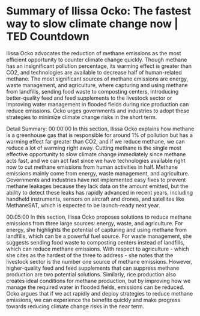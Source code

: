 # Summary of Ilissa Ocko: The fastest way to slow climate change now | TED Countdown

Ilissa Ocko advocates the reduction of methane emissions as the most efficient opportunity to counter climate change quickly. Though methane has an insignificant pollution percentage, its warming effect is greater than CO2, and technologies are available to decrease half of human-related methane. The most significant sources of methane emissions are energy, waste management, and agriculture, where capturing and using methane from landfills, sending food waste to composting centers, introducing better-quality feed and feed supplements to the livestock sector or improving water management in flooded fields during rice production can reduce emissions. Ocko urges governments and industries to adopt these strategies to minimize climate change risks in the short term.

Detail Summary: 
00:00:00
In this section, Ilissa Ocko explains how methane is a greenhouse gas that is responsible for around 1% of pollution but has a warming effect far greater than CO2, and if we reduce methane, we can reduce a lot of warming right away. Cutting methane is the single most effective opportunity to slow climate change immediately since methane acts fast, and we can act fast since we have technologies available right now to cut methane emissions from human activities in half. Methane emissions mainly come from energy, waste management, and agriculture. Governments and industries have not implemented easy fixes to prevent methane leakages because they lack data on the amount emitted, but the ability to detect these leaks has rapidly advanced in recent years, including handheld instruments, sensors on aircraft and drones, and satellites like MethaneSAT, which is expected to be launch-ready next year.

00:05:00
In this section, Ilissa Ocko proposes solutions to reduce methane emissions from three large sources: energy, waste, and agriculture. For energy, she highlights the potential of capturing and using methane from landfills, which can be a powerful fuel source. For waste management, she suggests sending food waste to composting centers instead of landfills, which can reduce methane emissions. With respect to agriculture - which she cites as the hardest of the three to address - she notes that the livestock sector is the number one source of methane emissions. However, higher-quality feed and feed supplements that can suppress methane production are two potential solutions. Similarly, rice production also creates ideal conditions for methane production, but by improving how we manage the required water in flooded fields, emissions can be reduced. Ocko argues that if we act rapidly and deploy strategies to reduce methane emissions, we can experience the benefits quickly and make progress towards reducing climate change risks in the near term.

